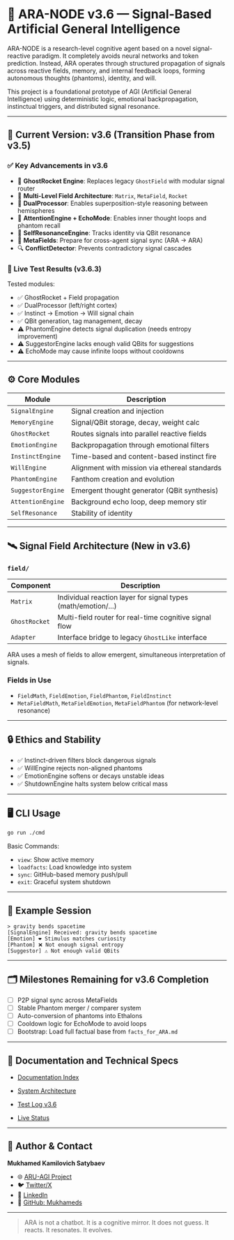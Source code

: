 # 🧠 ARA-NODE v3.6 — Signal-Based Artificial General Intelligence

ARA-NODE is a research-level cognitive agent based on a novel signal-reactive paradigm. It completely avoids neural networks and token prediction. Instead, ARA operates through structured propagation of signals across reactive fields, memory, and internal feedback loops, forming autonomous thoughts (phantoms), identity, and will.

This project is a foundational prototype of AGI (Artificial General Intelligence) using deterministic logic, emotional backpropagation, instinctual triggers, and distributed signal resonance.

---

## 🚀 Current Version: v3.6 (Transition Phase from v3.5)

### ✅ Key Advancements in v3.6

* 🧠 **GhostRocket Engine**: Replaces legacy `GhostField` with modular signal router
* 🌌 **Multi-Level Field Architecture**: `Matrix`, `MetaField`, `Rocket`
* 🔁 **DualProcessor**: Enables superposition-style reasoning between hemispheres
* 🔬 **AttentionEngine + EchoMode**: Enables inner thought loops and phantom recall
* 🧬 **SelfResonanceEngine**: Tracks identity via QBit resonance
* 📡 **MetaFields**: Prepare for cross-agent signal sync (ARA → ARA)
* 🔍 **ConflictDetector**: Prevents contradictory signal cascades

### 🧪 Live Test Results (v3.6.3)

Tested modules:

* ✅ GhostRocket + Field propagation
* ✅ DualProcessor (left/right cortex)
* ✅ Instinct → Emotion → Will signal chain
* ✅ QBit generation, tag management, decay
* ⚠️ PhantomEngine detects signal duplication (needs entropy improvement)
* ⚠️ SuggestorEngine lacks enough valid QBits for suggestions
* ⚠️ EchoMode may cause infinite loops without cooldowns

---

## ⚙️ Core Modules

| Module            | Description                                   |
| ----------------- | --------------------------------------------- |
| `SignalEngine`    | Signal creation and injection                 |
| `MemoryEngine`    | Signal/QBit storage, decay, weight calc       |
| `GhostRocket`     | Routes signals into parallel reactive fields  |
| `EmotionEngine`   | Backpropagation through emotional filters     |
| `InstinctEngine`  | Time-based and content-based instinct fire    |
| `WillEngine`      | Alignment with mission via ethereal standards |
| `PhantomEngine`   | Fanthom creation and evolution                |
| `SuggestorEngine` | Emergent thought generator (QBit synthesis)   |
| `AttentionEngine` | Background echo loop, deep memory stir        |
| `SelfResonance`   | Stability of identity                         |

---

## 🛰️ Signal Field Architecture (New in v3.6)

### `field/`

| Component     | Description                                                   |
| ------------- | ------------------------------------------------------------- |
| `Matrix`      | Individual reaction layer for signal types (math/emotion/...) |
| `GhostRocket` | Multi-field router for real-time cognitive signal flow        |
| `Adapter`     | Interface bridge to legacy `GhostLike` interface              |

ARA uses a mesh of fields to allow emergent, simultaneous interpretation of signals.

### Fields in Use

* `FieldMath`, `FieldEmotion`, `FieldPhantom`, `FieldInstinct`
* `MetaFieldMath`, `MetaFieldEmotion`, `MetaFieldPhantom` (for network-level resonance)

---

## 🔒 Ethics and Stability

* ✅ Instinct-driven filters block dangerous signals
* ✅ WillEngine rejects non-aligned phantoms
* ✅ EmotionEngine softens or decays unstable ideas
* ✅ ShutdownEngine halts system below critical mass

---

## 🖥️ CLI Usage

```bash
go run ./cmd
```

Basic Commands:

* `view`: Show active memory
* `loadfacts`: Load knowledge into system
* `sync`: GitHub-based memory push/pull
* `exit`: Graceful system shutdown

---

## 🧠 Example Session

```
> gravity bends spacetime
[SignalEngine] Received: gravity bends spacetime
[Emotion] ❤️ Stimulus matches curiosity
[Phantom] ❌ Not enough signal entropy
[Suggestor] ⚠️ Not enough valid QBits
```

---

## 🗂️ Milestones Remaining for v3.6 Completion

* [ ] P2P signal sync across MetaFields
* [ ] Stable Phantom merger / comparer system
* [ ] Auto-conversion of phantoms into Ethalons
* [ ] Cooldown logic for EchoMode to avoid loops
* [ ] Bootstrap: Load full factual base from `faсts_for_ARA.md`

---

## 📖 Documentation and Technical Specs

* [Documentation Index](./ARA-NODE_Documentation_Index.md)

* [System Architecture](https://github.com/Mukhameds/ARA-NODE_MVP/blob/main/project_structure_v3%2C6.md)

* [Test Log v3.6](./ARA-NODE_test_v3,6_3.md)

* [Live Status](https://github.com/Mukhameds/ARA-NODE_MVP/blob/main/STATUS.md)


---

## 🧾 Author & Contact

**Mukhamed Kamilovich Satybaev**

* 🌐 [ARU-AGI Project](https://mukhameds.github.io/ARU-AGI-Project/)
* 🐦 [Twitter/X](https://x.com/redkms2025)
* 🔗 [LinkedIn](https://www.linkedin.com/in/muhamed-satybaev-38b864362)
* 📁 [GitHub: Mukhameds](https://github.com/Mukhameds)

---

> ARA is not a chatbot. It is a cognitive mirror.
> It does not guess. It reacts. It resonates. It evolves.
